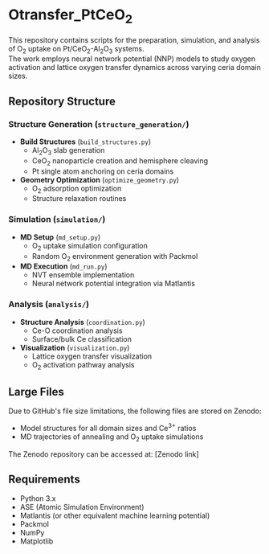 # Otransfer_PtCeO<sub>2</sub>

This repository contains scripts for the preparation, simulation, and analysis of O<sub>2</sub> uptake on Pt/CeO<sub>2</sub>-Al<sub>2</sub>O<sub>3</sub> systems.  
The work employs neural network potential (NNP) models to study oxygen activation and lattice oxygen transfer dynamics across varying ceria domain sizes.

## Repository Structure

### Structure Generation (`structure_generation/`)
- **Build Structures** (`build_structures.py`)
  - Al<sub>2</sub>O<sub>3</sub> slab generation
  - CeO<sub>2</sub> nanoparticle creation and hemisphere cleaving
  - Pt single atom anchoring on ceria domains
- **Geometry Optimization** (`optimize_geometry.py`)
  - O<sub>2</sub> adsorption optimization
  - Structure relaxation routines

### Simulation (`simulation/`)
- **MD Setup** (`md_setup.py`)
  - O<sub>2</sub> uptake simulation configuration
  - Random O<sub>2</sub> environment generation with Packmol
- **MD Execution** (`md_run.py`)
  - NVT ensemble implementation
  - Neural network potential integration via Matlantis

### Analysis (`analysis/`)
- **Structure Analysis** (`coordination.py`)
  - Ce-O coordination analysis
  - Surface/bulk Ce classification
- **Visualization** (`visualization.py`)
  - Lattice oxygen transfer visualization
  - O<sub>2</sub> activation pathway analysis

## Large Files
Due to GitHub's file size limitations, the following files are stored on Zenodo:
- Model structures for all domain sizes and Ce<sup>3+</sup> ratios
- MD trajectories of annealing and O<sub>2</sub> uptake simulations

The Zenodo repository can be accessed at: [Zenodo link]

## Requirements
- Python 3.x
- ASE (Atomic Simulation Environment)
- Matlantis (or other equivalent machine learning potential)
- Packmol
- NumPy
- Matplotlib
